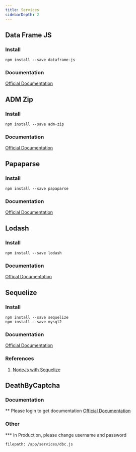 ```yaml
---
title: Services
sidebarDepth: 2
---
```


## Data Frame JS
### Install
```
npm install --save dataframe-js
```
### Documentation
[Official Documentation](https://gmousse.gitbooks.io/dataframe-js/#dataframe-js)

## ADM Zip
### Install
```
npm install --save adm-zip
```
### Documentation
[Official Documentation](https://www.npmjs.com/package/adm-zip)

## Papaparse
### Install
```
npm install --save papaparse
```
### Documentation
[Official Documentation](https://www.papaparse.com/docs)

## Lodash
### Install
```
npm install --save lodash
```
### Documentation
[Offical Documentation](https://lodash.com/docs/4.17.14)

## Sequelize
### Install
```
npm install --save sequelize
npm install --save mysql2
```

### Documentation
[Official Documentation](http://docs.sequelizejs.com/)

### References
1. [NodeJs with Sequelize](https://www.youtube.com/watch?v=bOHysWYMZM0&list=PLillGF-RfqbZyLc9sMQ72_u3FW9fVxo1p)


## DeathByCaptcha

### Documentation
** Please login to get documentation
[Official Documentation](https://www.deathbycaptcha.com/user/login)

### Other
*** In Production, please change username and password
```
filepath: /app/services/dbc.js
```





